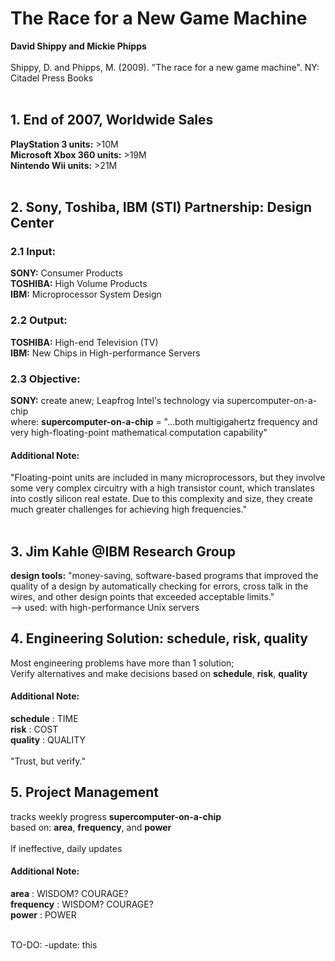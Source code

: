 # The Race for a New Game Machine
<b>David Shippy and Mickie Phipps</b><br/>
<br/>
Shippy, D. and Phipps, M. (2009). "The race for a new game machine". NY: Citadel Press Books<br/>
<br/>
## 1. End of 2007, Worldwide Sales
<b>PlayStation 3 units:</b> >10M<br/>
<b>Microsoft Xbox 360 units:</b> >19M<br/>
<b>Nintendo Wii units:</b> >21M<br/>
<br/>
## 2. Sony, Toshiba, IBM (STI) Partnership: Design Center
### 2.1 Input:
<b>SONY:</b> Consumer Products<br/>
<b>TOSHIBA:</b> High Volume Products<br/>
<b>IBM:</b> Microprocessor System Design<br/>

### 2.2 Output:
<b>TOSHIBA:</b> High-end Television (TV)<br/>
<b>IBM:</b> New Chips in High-performance Servers<br/>

### 2.3 Objective:
<b>SONY:</b> create anew; Leapfrog Intel's technology via supercomputer-on-a-chip<br/>
where: <b>supercomputer-on-a-chip</b> = "...both multigigahertz frequency and very high-floating-point mathematical computation capability"

#### Additional Note:
"Floating-point units are included in many microprocessors, but they involve some very complex circuitry with a high transistor count, which translates into costly silicon real estate. Due to this complexity and size, they create much greater challenges for achieving high frequencies."<br/>
<br/>

## 3. Jim Kahle @IBM Research Group
<b>design tools:</b> "money-saving, software-based programs that improved the quality of a design by automatically checking for errors, cross talk in the wires, and other design points that exceeded acceptable limits."<br/>
--> used: with high-performance Unix servers

## 4. Engineering Solution: schedule, risk, quality
Most engineering problems have more than 1 solution;<br/>
Verify alternatives and make decisions based on <b>schedule</b>, <b>risk</b>, <b>quality</b><br/>

#### Additional Note:
<b>schedule</b> : TIME<br/>
<b>risk</b> : COST<br/>
<b>quality</b> : QUALITY<br/>
<br/>
"Trust, but verify."<br/>

## 5. Project Management
tracks weekly progress <b>supercomputer-on-a-chip</b><br/>
based on: <b>area</b>, <b>frequency</b>, and <b>power</b><br/>
<br/>
If ineffective, daily updates<br/>

#### Additional Note:
<b>area</b> : WISDOM? COURAGE?<br/>
<b>frequency</b> : WISDOM? COURAGE?<br/>
<b>power</b> : POWER<br/>
<br/>

TO-DO: -update: this
